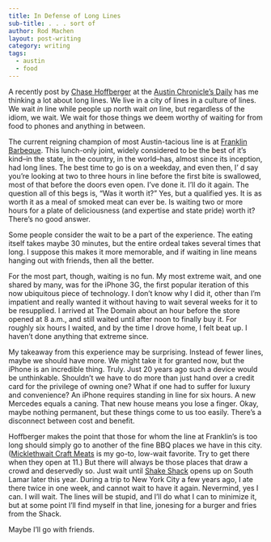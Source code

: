 ```yaml
---
title: In Defense of Long Lines
sub-title: . . . sort of
author: Rod Machen
layout: post-writing
category: writing
tags:
  - austin
  - food
---
```


<p dir="ltr">
  A recently post by <a href="http://www.austinchronicle.com/authors/chase-hoffberger/" target="_blank">Chase Hoffberger</a> at the <a href="http://www.austinchronicle.com/daily/" target="_blank">Austin Chronicle&#8217;s Daily</a> has me thinking a lot about long lines. We live in a city of lines in a culture of lines. We wait <em>in</em> line while people up north wait <em>on</em> line, but regardless of the idiom, we wait. We wait for those things we deem worthy of waiting for from food to phones and anything in between.
</p>

The current reigning champion of most Austin-tacious line is at <a href="https://franklinbarbecue.com/" target="_blank">Franklin Barbeque</a>. This lunch-only joint, widely considered to be the best of it&#8217;s kind–in the state, in the country, in the world–has, almost since its inception, had long lines. The best time to go is on a weekday, and even then, I&#8217; d say you&#8217;re looking at two to three hours in line before the first bite is swallowed, most of that before the doors even open. I&#8217;ve done it. I&#8217;ll do it again. The question all of this begs is, &#8220;Was it worth it?&#8221; Yes, but a qualified yes. It is as worth it as a meal of smoked meat can ever be. Is waiting two or more hours for a plate of deliciousness (and expertise and state pride) worth it? There&#8217;s no good answer.<!--more-->

<p dir="ltr">
  Some people consider the wait to be a part of the experience. The eating itself takes maybe 30 minutes, but the entire ordeal takes several times that long. I suppose this makes it more memorable, and if waiting in line means hanging out with friends, then all the better.
</p>

<p dir="ltr">
  For the most part, though, waiting is no fun. My most extreme wait, and one shared by many, was for the iPhone 3G, the first popular iteration of this now ubiquitous piece of technology. I don&#8217;t know why I did it, other than I&#8217;m impatient and really wanted it without having to wait several weeks for it to be resupplied. I arrived at The Domain about an hour before the store opened at 8 a.m., and still waited until after noon to finally buy it. For roughly six hours I waited, and by the time I drove home, I felt beat up. I haven&#8217;t done anything that extreme since.
</p>

<p dir="ltr">
  My takeaway from this experience may be surprising. Instead of fewer lines, maybe we should have more. We might take it for granted now, but the iPhone is an incredible thing. Truly. Just 20 years ago such a device would be unthinkable. Shouldn&#8217;t we have to do more than just hand over a credit card for the privilege of owning one? What if one had to suffer for luxury and convenience? An iPhone requires standing in line for six hours. A new Mercedes equals a caning. That new house means you lose a finger. Okay, maybe nothing permanent, but these things come to us too easily. There&#8217;s a disconnect between cost and benefit.
</p>

<p dir="ltr">
  Hoffberger makes the point that those for whom the line at Franklin&#8217;s is too long should simply go to another of the fine BBQ places we have in this city. (<a href="http://www.craftmeats.com/" target="_blank">Micklethwait Craft Meats</a> is my go-to, low-wait favorite. Try to get there when they open at 11.) But there will always be those places that draw a crowd and deservedly so. Just wait until <a href="http://www.shakeshack.com/" target="_blank">Shake Shack</a> opens up on South Lamar later this year. During a trip to New York City a few years ago, I ate there twice in one week, and cannot wait to have it again. Nevermind, yes I can. I will wait. The lines will be stupid, and I&#8217;ll do what I can to minimize it, but at some point I&#8217;ll find myself in that line, jonesing for a burger and fries from the Shack.
</p>

<p dir="ltr">
  Maybe I&#8217;ll go with friends.
</p>
<!-- <p dir="ltr">
  <img class="alignright  wp-image-350" alt="A long line of Bowery men waiting for bread" src="http://words.rodmachen.com/wp-content/uploads/2014/02/Bowery_men_waiting_for_bread_in_bread_line_New_York_City_Bain_Collection.jpg" width="320" height="240" />
</p> -->